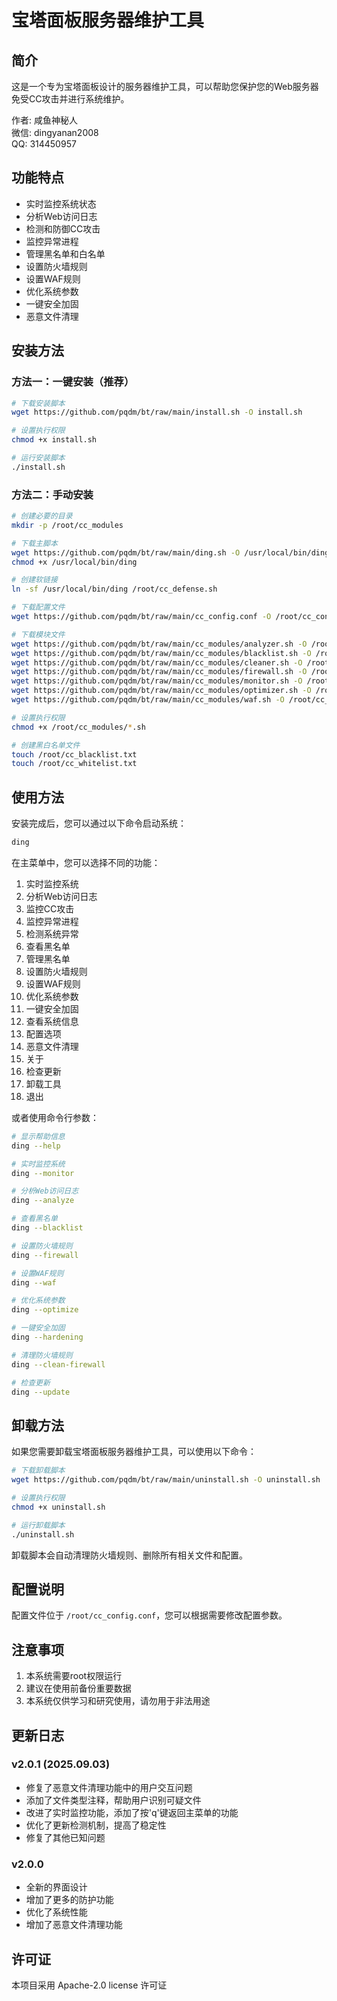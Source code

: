 # 宝塔面板服务器维护工具

## 简介
这是一个专为宝塔面板设计的服务器维护工具，可以帮助您保护您的Web服务器免受CC攻击并进行系统维护。

作者: 咸鱼神秘人  
微信: dingyanan2008  
QQ: 314450957

## 功能特点
- 实时监控系统状态
- 分析Web访问日志
- 检测和防御CC攻击
- 监控异常进程
- 管理黑名单和白名单
- 设置防火墙规则
- 设置WAF规则
- 优化系统参数
- 一键安全加固
- 恶意文件清理

## 安装方法

### 方法一：一键安装（推荐）

```bash
# 下载安装脚本
wget https://github.com/pqdm/bt/raw/main/install.sh -O install.sh

# 设置执行权限
chmod +x install.sh

# 运行安装脚本
./install.sh
```

### 方法二：手动安装

```bash
# 创建必要的目录
mkdir -p /root/cc_modules

# 下载主脚本
wget https://github.com/pqdm/bt/raw/main/ding.sh -O /usr/local/bin/ding
chmod +x /usr/local/bin/ding

# 创建软链接
ln -sf /usr/local/bin/ding /root/cc_defense.sh

# 下载配置文件
wget https://github.com/pqdm/bt/raw/main/cc_config.conf -O /root/cc_config.conf

# 下载模块文件
wget https://github.com/pqdm/bt/raw/main/cc_modules/analyzer.sh -O /root/cc_modules/analyzer.sh
wget https://github.com/pqdm/bt/raw/main/cc_modules/blacklist.sh -O /root/cc_modules/blacklist.sh
wget https://github.com/pqdm/bt/raw/main/cc_modules/cleaner.sh -O /root/cc_modules/cleaner.sh
wget https://github.com/pqdm/bt/raw/main/cc_modules/firewall.sh -O /root/cc_modules/firewall.sh
wget https://github.com/pqdm/bt/raw/main/cc_modules/monitor.sh -O /root/cc_modules/monitor.sh
wget https://github.com/pqdm/bt/raw/main/cc_modules/optimizer.sh -O /root/cc_modules/optimizer.sh
wget https://github.com/pqdm/bt/raw/main/cc_modules/waf.sh -O /root/cc_modules/waf.sh

# 设置执行权限
chmod +x /root/cc_modules/*.sh

# 创建黑白名单文件
touch /root/cc_blacklist.txt
touch /root/cc_whitelist.txt
```

## 使用方法

安装完成后，您可以通过以下命令启动系统：

```bash
ding
```

在主菜单中，您可以选择不同的功能：

1. 实时监控系统
2. 分析Web访问日志
3. 监控CC攻击
4. 监控异常进程
5. 检测系统异常
6. 查看黑名单
7. 管理黑名单
8. 设置防火墙规则
9. 设置WAF规则
10. 优化系统参数
11. 一键安全加固
12. 查看系统信息
13. 配置选项
14. 恶意文件清理
15. 关于
16. 检查更新
17. 卸载工具
0. 退出

或者使用命令行参数：

```bash
# 显示帮助信息
ding --help

# 实时监控系统
ding --monitor

# 分析Web访问日志
ding --analyze

# 查看黑名单
ding --blacklist

# 设置防火墙规则
ding --firewall

# 设置WAF规则
ding --waf

# 优化系统参数
ding --optimize

# 一键安全加固
ding --hardening

# 清理防火墙规则
ding --clean-firewall

# 检查更新
ding --update
```

## 卸载方法

如果您需要卸载宝塔面板服务器维护工具，可以使用以下命令：

```bash
# 下载卸载脚本
wget https://github.com/pqdm/bt/raw/main/uninstall.sh -O uninstall.sh

# 设置执行权限
chmod +x uninstall.sh

# 运行卸载脚本
./uninstall.sh
```

卸载脚本会自动清理防火墙规则、删除所有相关文件和配置。

## 配置说明

配置文件位于 `/root/cc_config.conf`，您可以根据需要修改配置参数。

## 注意事项

1. 本系统需要root权限运行
2. 建议在使用前备份重要数据
3. 本系统仅供学习和研究使用，请勿用于非法用途

## 更新日志

### v2.0.1 (2025.09.03)
- 修复了恶意文件清理功能中的用户交互问题
- 添加了文件类型注释，帮助用户识别可疑文件
- 改进了实时监控功能，添加了按'q'键返回主菜单的功能
- 优化了更新检测机制，提高了稳定性
- 修复了其他已知问题

### v2.0.0
- 全新的界面设计
- 增加了更多的防护功能
- 优化了系统性能
- 增加了恶意文件清理功能

## 许可证

本项目采用 Apache-2.0 license 许可证